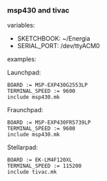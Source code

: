### msp430 and tivac

variables:
- SKETCHBOOK: ~/Energia
- SERIAL_PORT: /dev/ttyACM0

examples:

Launchpad:
```
BOARD := MSP-EXP430G2553LP
TERMINAL_SPEED := 9600
include msp430.mk
```

Fraunchpad:
```
BOARD := MSP-EXP430FR5739LP
TERMINAL_SPEED := 9600
include msp430.mk
```

Stellarpad:
```
BOARD := EK-LM4F120XL
TERMINAL_SPEED := 115200
include tivac.mk
```
